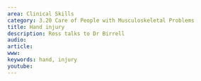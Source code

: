 ```yaml
---
area: Clinical Skills
category: 3.20 Care of People with Musculoskeletal Problems
title: Hand injury
description: Ross talks to Dr Birrell
audio: 
article: 
www: 
keywords: hand, injury
youtube:
--- 
```

